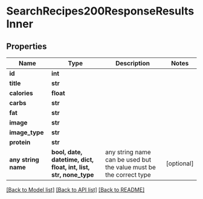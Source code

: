 # SearchRecipes200ResponseResultsInner


## Properties
Name | Type | Description | Notes
------------ | ------------- | ------------- | -------------
**id** | **int** |  | 
**title** | **str** |  | 
**calories** | **float** |  | 
**carbs** | **str** |  | 
**fat** | **str** |  | 
**image** | **str** |  | 
**image_type** | **str** |  | 
**protein** | **str** |  | 
**any string name** | **bool, date, datetime, dict, float, int, list, str, none_type** | any string name can be used but the value must be the correct type | [optional]

[[Back to Model list]](../README.md#documentation-for-models) [[Back to API list]](../README.md#documentation-for-api-endpoints) [[Back to README]](../README.md)


